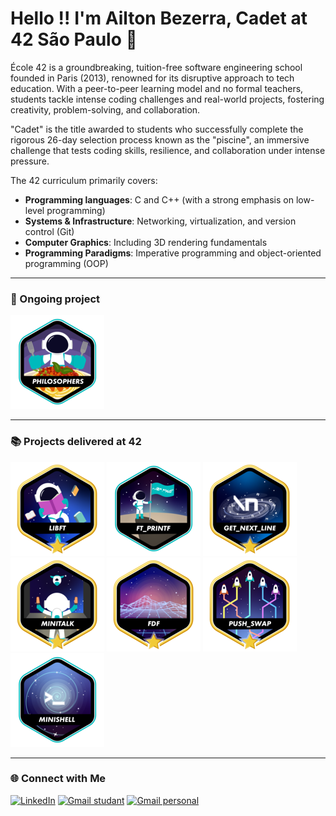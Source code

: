 # Hello !! I'm Ailton Bezerra, Cadet at 42 São Paulo 🎒
École 42 is a groundbreaking, tuition-free software engineering school founded in Paris (2013), renowned for its disruptive approach to tech education.
With a peer-to-peer learning model and no formal teachers, students tackle intense coding challenges and real-world projects,
fostering creativity, problem-solving, and collaboration.

"Cadet" is the title awarded to students who successfully complete the rigorous 26-day selection process known as the "piscine",
an immersive challenge that tests coding skills, resilience, and collaboration under intense pressure.

The 42 curriculum primarily covers:  

- **Programming languages**: C and C++ (with a strong emphasis on low-level programming)  
- **Systems & Infrastructure**: Networking, virtualization, and version control (Git)  
- **Computer Graphics**: Including 3D rendering fundamentals  
- **Programming Paradigms**: Imperative programming and object-oriented programming (OOP)  


---
### 📝 Ongoing project
[![Libft](./badges/philosopherse.png)](https://github.com/Ailton-Bezerra/Philosophers_42)

---
### 📚 Projects delivered at 42
[![Libft](./badges/libftm.png)](https://github.com/Ailton-Bezerra/Libft_42)
[![Printf](./badges/ft_printfe.png)](https://github.com/Ailton-Bezerra/Printf_42)
[![get_next_line](./badges/get_next_linem.png)](https://github.com/Ailton-Bezerra/Get_next_line_42)
[![Minitalk](./badges/minitalkm.png)](https://github.com/Ailton-Bezerra/Minitalk_42)
[![FdF](./badges/fdfm.png)](https://github.com/Ailton-Bezerra/FDF_42)
[![Push_Swap](./badges/push_swapm.png)](https://github.com/Ailton-Bezerra/Push_swap)
[![Minishell](./badges/minishelle.png)](https://github.com/Ailton-Bezerra/Minishell_42)

---
### 🌐 Connect with Me
[![LinkedIn](https://img.shields.io/badge/LinkedIn-0077B5?style=for-the-badge&logo=linkedin&logoColor=white)](https://www.linkedin.com/in/ailtonbezerra)
[![Gmail studant](https://img.shields.io/badge/Gmail-D14836?style=for-the-badge&logo=gmail&logoColor=white)](mailto:ailbezer@student.42sp.org.br)
[![Gmail personal](https://img.shields.io/badge/Gmail-D14836?style=for-the-badge&logo=gmail&logoColor=white)](mailto:ailtonbsilva96@gmail.com)

